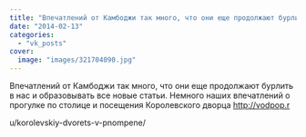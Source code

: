 ```yaml
---
title: "Впечатлений от Камбоджи так много, что они еще продолжают бурлить в нас и образовывать все новые ста..."
date: "2014-02-13"
categories: 
  - "vk_posts"
cover:
  image: "images/321704090.jpg"
---
```


Впечатлений от Камбоджи так много, что они еще продолжают бурлить в нас и образовывать все новые статьи. Немного наших впечатлений о прогулке по столице и посещения Королевского дворца http://vodpop.r

<!--more--> u/korolevskiy-dvorets-v-pnompene/
